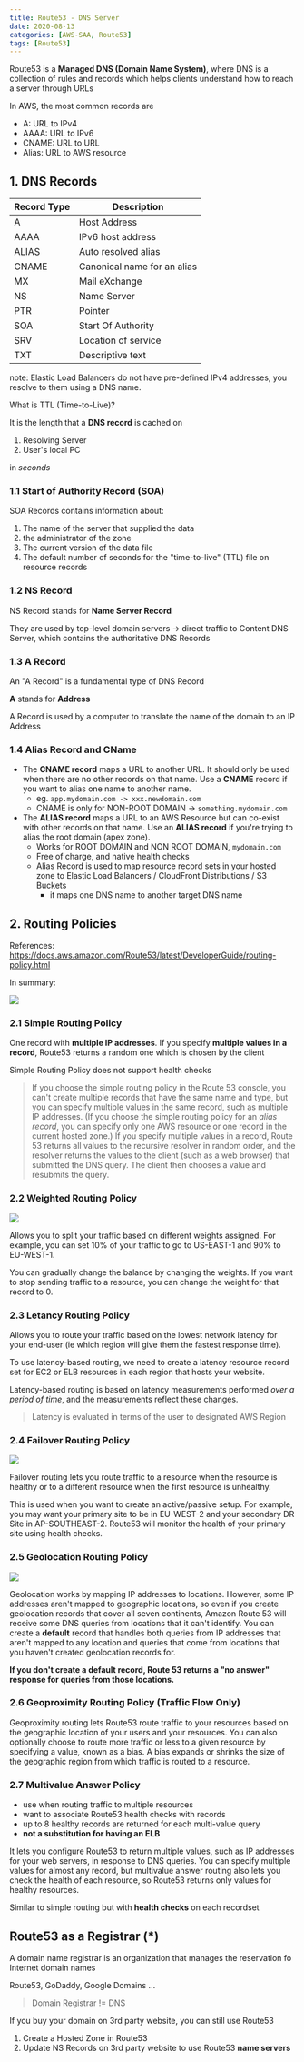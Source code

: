 ```yaml
---
title: Route53 - DNS Server
date: 2020-08-13
categories: [AWS-SAA, Route53]
tags: [Route53]
---
```



Route53 is a **Managed DNS (Domain Name System)**, where DNS is a collection of rules and records which helps clients understand how to reach a server through URLs

In AWS, the most common records are

- A: URL to IPv4
- AAAA: URL to IPv6
- CNAME: URL to URL
- Alias: URL to AWS resource

## 1. DNS Records

| Record Type | Description                 |
|-------------|-----------------------------|
| A           | Host Address                |
| AAAA        | IPv6 host address           |
| ALIAS       | Auto resolved alias         |
| CNAME       | Canonical name for an alias |
| MX          | Mail eXchange               |
| NS          | Name Server                 |
| PTR         | Pointer                     |
| SOA         | Start Of Authority          |
| SRV         | Location of service         |
| TXT         | Descriptive text            |

note: Elastic Load Balancers do not have pre-defined IPv4 addresses, you resolve to them using a DNS name.

What is TTL (Time-to-Live)?

It is the length that a **DNS record** is cached on

1. Resolving Server
2. User's local PC

in *seconds*



### 1.1 Start of Authority Record (SOA)

SOA Records contains information about:

1. The name of the server that supplied the data
2. the administrator of the zone
3. The current version of the data file
4. The default number of seconds for the  "time-to-live" (TTL) file on resource records


### 1.2 NS Record

NS Record stands for **Name Server Record**

They are used by top-level domain servers -> direct traffic to Content DNS Server, which contains the authoritative DNS Records


### 1.3 A Record

An "A Record" is a fundamental type of DNS Record

**A** stands for **Address**

A Record is used by a computer to translate the name of the domain to an IP Address


### 1.4 Alias Record and CName

- The **CNAME record** maps a URL to another URL. It should only be used when there are no other records on that name. Use a **CNAME** record if you want to alias one name to another name.
  - eg. `app.mydomain.com -> xxx.newdomain.com`
  - CNAME is only for NON-ROOT DOMAIN -> `something.mydomain.com`
- The **ALIAS record** maps a URL to an AWS Resource but can co-exist with other records on that name. Use an **ALIAS record** if you're trying to alias the root domain (apex zone).
  - Works for ROOT DOMAIN and NON ROOT DOMAIN, `mydomain.com`
  - Free of charge, and native health checks
  - Alias Record is used to map resource record sets in your hosted zone to Elastic Load Balancers / CloudFront Distributions / S3 Buckets
    - it maps one DNS name to another target DNS name


<script async src="https://pagead2.googlesyndication.com/pagead/js/adsbygoogle.js"></script>
<ins class="adsbygoogle"
     style="display:block; text-align:center;"
     data-ad-layout="in-article"
     data-ad-format="fluid"
     data-ad-client="ca-pub-6161588707523400"
     data-ad-slot="2418749784"></ins>
<script>
     (adsbygoogle = window.adsbygoogle || []).push({});
</script>


## 2. Routing Policies


References: https://docs.aws.amazon.com/Route53/latest/DeveloperGuide/routing-policy.html


In summary:

![](https://mk0digitalcloud3kwjy.kinstacdn.com/wp-content/uploads/2019/03/AWS-Route-53-Routing-Policies.jpg)

### 2.1  Simple Routing Policy

One record with **multiple IP addresses**. If you specify **multiple values in a record**, Route53 returns a random one which is chosen by the client

Simple Routing Policy does not support health checks

> If you choose the simple routing policy in the Route 53 console, you can't create multiple records that have the same name and type, but you can specify multiple values in the same record, such as multiple IP addresses. (If you choose the simple routing policy for an *alias record*, you can specify only one AWS resource or one record in the current hosted zone.) If you specify multiple values in a record, Route 53 returns all values to the recursive resolver in random order, and the resolver returns the values to the client (such as a web browser) that submitted the DNS query. The client then chooses a value and resubmits the query.

### 2.2  Weighted Routing Policy

![](https://d2908q01vomqb2.cloudfront.net/cb4e5208b4cd87268b208e49452ed6e89a68e0b8/2016/10/26/Upgrades_Image1.jpeg)

Allows you to split your traffic based on different weights assigned. For example, you can set 10% of your traffic to go to US-EAST-1 and 90% to EU-WEST-1.

You can gradually change the balance by changing the weights. If you want to stop sending traffic to a resource, you can change the weight for that record to 0.

### 2.3  Letancy Routing Policy

Allows you to route your traffic based on the lowest network latency for your end-user (ie which region will give them the fastest response time).

To use latency-based routing, we need to create a latency resource record set for EC2 or ELB resources in each region that hosts your website.

Latency-based routing is based on latency measurements performed *over a period of time*, and the measurements reflect these changes.


> Latency is evaluated in terms of the user to designated AWS Region

### 2.4  Failover Routing Policy

![](https://miro.medium.com/max/912/1*o76vPCV2AF0jeVVunVwYDA.png)

Failover routing lets you route traffic to a resource when the resource is healthy or to a different resource when the first resource is unhealthy.

This is used when you want to create an active/passive setup. For example, you may want your primary site to be in EU-WEST-2 and your secondary DR Site in AP-SOUTHEAST-2. Route53 will monitor the health of your primary site using health checks.

### 2.5  Geolocation Routing Policy

![](https://intellipaat.com/blog/wp-content/uploads/2019/05/r5.png)

Geolocation works by mapping IP addresses to locations. However, some IP addresses aren't mapped to geographic locations, so even if you create geolocation records that cover all seven continents, Amazon Route 53 will receive some DNS queries from locations that it can't identify. You can create a **default** record that handles both queries from IP addresses that aren't mapped to any location and queries that come from locations that you haven't created geolocation records for.

**If you don't create a default record, Route 53 returns a "no answer" response for queries from those locations.**

### 2.6  Geoproximity Routing Policy (Traffic Flow Only)

Geoproximity routing lets Route53 route traffic to your resources based on the geographic location of your users and your resources. You can also optionally choose to route more traffic or less to a given resource by specifying a value, known as a bias. A bias expands or shrinks the size of the geographic region from which traffic is routed to a resource.

### 2.7  Multivalue Answer Policy

- use when routing traffic to multiple resources
- want to associate Route53 health checks with records
- up to 8 healthy records are returned for each multi-value query
- **not a substitution for having an ELB**

It lets you configure Route53 to return multiple values, such as IP addresses for your web servers, in response to DNS queries. You can specify multiple values for almost any record, but multivalue answer routing also lets you check the health of each resource, so Route53 returns only values for healthy resources.

Similar to simple routing but with **health checks** on each recordset


## Route53 as a Registrar (*)

A domain name registrar is an organization that manages the reservation fo Internet domain names

Route53, GoDaddy, Google Domains ...

> Domain Registrar != DNS


<div class="alert alert-secondary" role="alert">
  <p>If you buy your domain on 3rd party website, you can still use Route53</p>
  <ol>
    <li>Create a Hosted Zone in Route53</li>
    <li>Update NS Records on 3rd party website to use Route53 <strong>name servers</strong></li>
  </ol>
</div>
